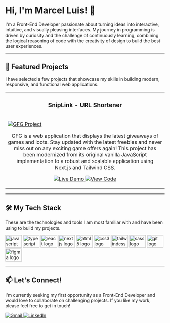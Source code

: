 # Hi, I'm Marcel Luis! 👋

<p align="left">
  I'm a Front-End Developer passionate about turning ideas into interactive, intuitive, and visually pleasing interfaces. My journey in programming is driven by curiosity and the challenge of continuously learning, combining the logical reasoning of code with the creativity of design to build the best user experiences.
</p>

---

## 🚀 Featured Projects

<p align="left">
  I have selected a few projects that showcase my skills in building modern, responsive, and functional web applications.
</p>

<table width="100%">
  <tr>
    <td width="50%" valign="top">
      <h3 align="center">SnipLink - URL Shortener</h3>
      <br />
      <a href="https://gfgneo.vercel.app/">
        <img src="https://imgur.com/iBzW1Vv" alt="GFG Project"/>
      </a>
      <br />
      <p align="center">
        GFG is a web application that displays the latest giveaways of games and loots. Stay updated with the latest freebies and never miss out on any exciting game offers again! This project has been modernized from its original vanilla JavaScript implementation to a robust and scalable application using Next.js and Tailwind CSS.
      </p>
      <p align="center">
        <a href="https://snip-link.vercel.app/" target="_blank">
          <img src="https://imgur.com/C1bUrvQ" alt="Live Demo"/>
        </a>
        <a href="https://marcelsobral-portfolio.vercel.app/" target="_blank">
          <img src="https://img.shields.io/badge/Code-000000?style=for-the-badge&logo=github&logoColor=white" alt="View Code"/>
        </a>
      </p>
    </td>
  </tr>
</table>

---

## 🛠️ My Tech Stack

<p align="left">
  These are the technologies and tools I am most familiar with and have been using to build my projects.
</p>

<div align="left">
  <img src="https://cdn.jsdelivr.net/gh/devicons/devicon/icons/javascript/javascript-original.svg" height="40" width="52" alt="javascript logo"  />
  <img src="https://cdn.jsdelivr.net/gh/devicons/devicon/icons/typescript/typescript-original.svg" height="40" width="52" alt="typescript logo"  />
  <img src="https://cdn.jsdelivr.net/gh/devicons/devicon/icons/react/react-original.svg" height="40" width="52" alt="react logo"  />
  <img src="https://cdn.jsdelivr.net/gh/devicons/devicon/icons/nextjs/nextjs-original.svg" height="40" width="52" alt="nextjs logo" />
  <img src="https://cdn.jsdelivr.net/gh/devicons/devicon/icons/html5/html5-original.svg" height="40" width="52" alt="html5 logo"  />
  <img src="https://cdn.jsdelivr.net/gh/devicons/devicon/icons/css3/css3-original.svg" height="40" width="52" alt="css3 logo"  />
  <img src="https://cdn.jsdelivr.net/gh/devicons/devicon@latest/icons/tailwindcss/tailwindcss-original-wordmark.svg" height="40" width="52" alt="tailwindcss logo" />
  <img src="https://cdn.jsdelivr.net/gh/devicons/devicon/icons/sass/sass-original.svg" height="40" width="52" alt="sass logo"  />
  <img src="https://cdn.jsdelivr.net/gh/devicons/devicon/icons/git/git-original.svg" height="40" width="52" alt="git logo"  />
  <img src="https://cdn.jsdelivr.net/gh/devicons/devicon/icons/figma/figma-original.svg" height="40" width="52" alt="figma logo"  />
</div>

---

## 📫 Let's Connect!

<p align="left">
  I'm currently seeking my first opportunity as a Front-End Developer and would love to collaborate on challenging projects. If you like my work, please feel free to get in touch!
</p>

<div align="left">
  <a href="mailto:marcythany@gmail.com" target="_blank">
    <img src="https://img.shields.io/badge/Gmail-EA4335?style=for-the-badge&logo=gmail&logoColor=white" alt="Gmail"/>
  </a>
  <a href="https://www.linkedin.com/in/marcythany/" target="_blank">
    <img src="https://img.shields.io/badge/LinkedIn-0A66C2?style=for-the-badge&logo=linkedin&logoColor=white" alt="LinkedIn"/>
  </a>
</div>

